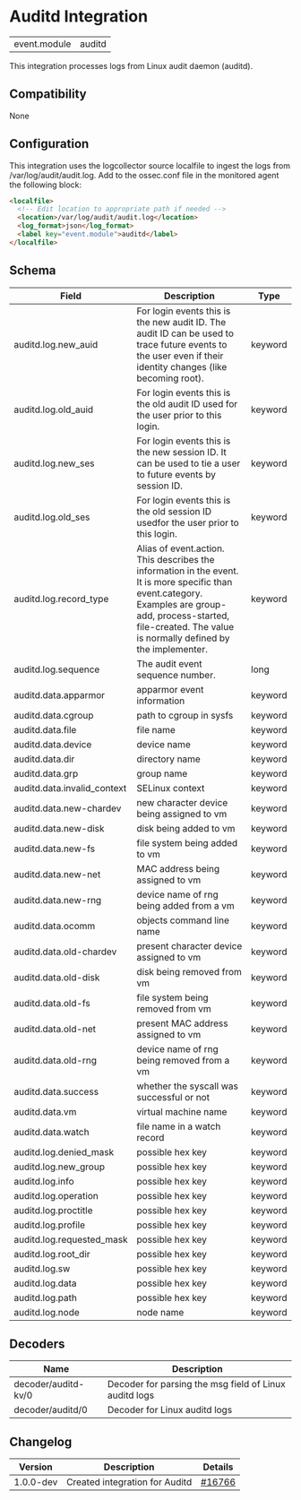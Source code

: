 # Auditd Integration


|   |   |
|---|---|
| event.module | auditd |

This integration processes logs from Linux audit daemon (auditd).

## Compatibility

None

## Configuration

This integration uses the logcollector source localfile to ingest the logs from /var/log/audit/audit.log. Add to the ossec.conf file in the monitored agent the following block:
```html
<localfile>
  <!-- Edit location to appropriate path if needed -->
  <location>/var/log/audit/audit.log</location>
  <log_format>json</log_format>
  <label key="event.module">auditd</label>
</localfile>
```

## Schema

| Field | Description | Type |
|---|---|---|
| auditd.log.new_auid | For login events this is the new audit ID. The audit ID can be used to trace future events to the user even if their identity changes (like becoming root). | keyword |
| auditd.log.old_auid | For login events this is the old audit ID used for the user prior to this login. | keyword |
| auditd.log.new_ses | For login events this is the new session ID. It can be used to tie a user to future events by session ID. | keyword |
| auditd.log.old_ses | For login events this is the old session ID usedfor the user prior to this login. | keyword |
| auditd.log.record_type | Alias of event.action. This describes the information in the event. It is more specific than event.category. Examples are group-add, process-started, file-created. The value is normally defined by the implementer. | keyword |
| auditd.log.sequence | The audit event sequence number. | long |
| auditd.data.apparmor | apparmor event information | keyword |
| auditd.data.cgroup | path to cgroup in sysfs | keyword |
| auditd.data.file | file name | keyword |
| auditd.data.device | device name | keyword |
| auditd.data.dir | directory name | keyword |
| auditd.data.grp | group name | keyword |
| auditd.data.invalid_context | SELinux context | keyword |
| auditd.data.new-chardev | new character device being assigned to vm | keyword |
| auditd.data.new-disk | disk being added to vm | keyword |
| auditd.data.new-fs | file system being added to vm | keyword |
| auditd.data.new-net | MAC address being assigned to vm | keyword |
| auditd.data.new-rng | device name of rng being added from a vm | keyword |
| auditd.data.ocomm | objects command line name | keyword |
| auditd.data.old-chardev | present character device assigned to vm | keyword |
| auditd.data.old-disk | disk being removed from vm | keyword |
| auditd.data.old-fs | file system being removed from vm | keyword |
| auditd.data.old-net | present MAC address assigned to vm | keyword |
| auditd.data.old-rng | device name of rng being removed from a vm | keyword |
| auditd.data.success | whether the syscall was successful or not | keyword |
| auditd.data.vm | virtual machine name | keyword |
| auditd.data.watch | file name in a watch record | keyword |
| auditd.log.denied_mask | possible hex key | keyword |
| auditd.log.new_group | possible hex key | keyword |
| auditd.log.info | possible hex key | keyword |
| auditd.log.operation | possible hex key | keyword |
| auditd.log.proctitle | possible hex key | keyword |
| auditd.log.profile | possible hex key | keyword |
| auditd.log.requested_mask | possible hex key | keyword |
| auditd.log.root_dir | possible hex key | keyword |
| auditd.log.sw | possible hex key | keyword |
| auditd.log.data | possible hex key | keyword |
| auditd.log.path | possible hex key | keyword |
| auditd.log.node | node name | keyword |
## Decoders

| Name | Description |
|---|---|
| decoder/auditd-kv/0 | Decoder for parsing the msg field of Linux auditd logs |
| decoder/auditd/0 | Decoder for Linux auditd logs |
## Changelog

| Version | Description | Details |
|---|---|---|
| 1.0.0-dev | Created integration for Auditd | [#16766](#) |
